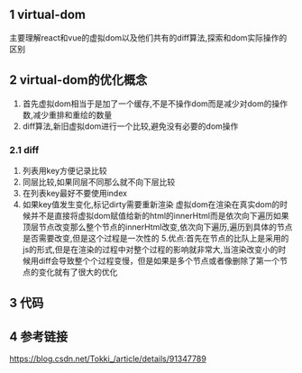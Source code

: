 ## 1 virtual-dom
主要理解react和vue的虚拟dom以及他们共有的diff算法,探索和dom实际操作的区别

## 2 virtual-dom的优化概念
1. 首先虚拟dom相当于是加了一个缓存,不是不操作dom而是减少对dom的操作数,减少重排和重绘的数量
2. diff算法,新旧虚拟dom进行一个比较,避免没有必要的dom操作

### 2.1 diff
1. 列表用key方便记录比较
2. 同层比较,如果同层不同那么就不向下层比较
3. 在列表key最好不要使用index
4. 如果key值发生变化,标记dirty需要重新渲染
虚拟dom在渲染在真实dom的时候并不是直接将虚拟dom赋值给新的html的innerHtml而是依次向下遍历如果顶层节点改变那么整个节点的innerHtml改变,依次向下遍历,遍历到具体的节点是否需要改变,但是这个过程是一次性的
5.优点:首先在节点的比队上是采用的js的形式,但是在渲染的过程中对整个过程的影响就非常大,当渲染改变小的时候用diff会导致整个个过程变慢，但是如果是多个节点或者像删除了第一个节点的变化就有了很大的优化

## 3 代码


## 4 参考链接
https://blog.csdn.net/Tokki_/article/details/91347789
